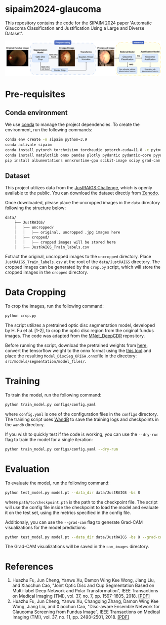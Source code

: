 # sipaim2024-glaucoma
This repository contains the code for the SIPAIM 2024 paper 'Automatic Glaucoma Classification and Justification Using a Large and Diverse Dataset'.

<!-- diagram image -->
![Diagram](images/diagram.png)

# Pre-requisites

## Conda environment
We use [conda](https://conda.io/) to manage the project dependencies. To create the environment, run the following commands:
```bash
conda env create -n sipaim python=3.9
conda activate sipaim
conda install pytorch torchvision torchaudio pytorch-cuda=11.8 -c pytorch -c nvidia
conda install matplotlib onnx pandas plotly pydantic pydantic-core pyyaml simpleitk tifffile timm torchmetrics tqdm wandb scikit-learn -c conda-forge
pip install albumentations onnxruntime-gpu scikit-image scipy grad-cam protobuf==3.20.*
```

## Dataset
This project utilizes data from the [JustRAIGS Challenge](https://justraigs.grand-challenge.org/), which is openly available to the public. You can download the dataset directly from [Zenodo](https://zenodo.org/records/10035093). 

Once downloaded, please place the uncropped images in the `data` directory following the structure below:
```
data/
    ├── JustRAIGS/
    │   ├── uncropped/
    │   │   ├── original, uncropped .jpg images here
    │   ├── cropped/
    │   │   ├── cropped images will be stored here
    │   ├── JustRAIGS_Train_labels.csv
```
Extract the original, uncropped images to the `uncropped` directory. Place `JustRAIGS_Train_labels.csv`  at the root of the `data/JustRAIGS` directory. The cropped images can be generated by the `crop.py` script, which will store the cropped images in the `cropped` directory.

# Data Cropping
To crop the images, run the following command:
```bash
python crop.py
```
The script utilizes a pretrained optic disc segmentation model, developed by H. Fu et al. [1-2], to crop the optic disc region from the original fundus images. The code was adapted from the [MNet_DeepCDR](https://github.com/HzFu/MNet_DeepCDR) repository.

Before running the script, download the pretrained weights from [here](https://github.com/HzFu/MNet_DeepCDR/blob/e094023d5390ffc1606aba682e48eacf272fdba9/mnet_deep_cdr/deep_model/Model_DiscSeg_ORIGA.h5), convert the tensorflow weight to the onnx format using the [this tool](https://onnxruntime.ai/docs/tutorials/tf-get-started.html) and place the resulting  `Model_DiscSeg_ORIGA.onnx`file in the directory: `src/models/segmentation/model_files/`.

# Training
To train the model, run the following command:
```bash
python train_model.py configs/config.yaml
```
where `config.yaml` is one of the configuration files in the `configs` directory. The training script uses [WandB](https://wandb.ai/) to save the training logs and checkpoints in the `wandb` directory. 

If you wish to quickly test if the code is working, you can use the `--dry-run` flag to train the model for a single iteration:
```bash
python train_model.py configs/config.yaml --dry-run
```

# Evaluation
To evaluate the model, run the following command:
```bash
python test_model.py model.pt --data_dir data/JustRAIGS -bs 8
```
where `path/to/checkpoint.pth` is the path to the checkpoint file. The script will use the config file inside the checkpoint to load the model and evaluate it on the test set, using the metrics specified in the config file.

Additionaly, you can use the `--grad-cam` flag to generate Grad-CAM visualizations for the model predictions:
```bash
python test_model.py model.pt --data_dir data/JustRAIGS -bs 8 --grad-cam
``` 
The Grad-CAM visualizations will be saved in the `cam_images` directory.

# References
1. Huazhu Fu, Jun Cheng, Yanwu Xu, Damon Wing Kee Wong, Jiang Liu, and Xiaochun Cao, "Joint Optic Disc and Cup Segmentation Based on Multi-label Deep Network and Polar Transformation", IEEE Transactions on Medical Imaging (TMI), vol. 37, no. 7, pp. 1597–1605, 2018. [[PDF]](https://arxiv.org/abs/1801.00926)  
2. Huazhu Fu, Jun Cheng, Yanwu Xu, Changqing Zhang, Damon Wing Kee Wong, Jiang Liu, and Xiaochun Cao, "Disc-aware Ensemble Network for Glaucoma Screening from Fundus Image", IEEE Transactions on Medical Imaging (TMI), vol. 37, no. 11, pp. 2493–2501, 2018. [[PDF]](http://arxiv.org/abs/1805.07549)
